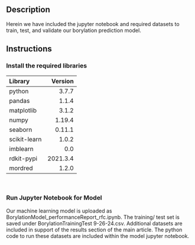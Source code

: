 ## Description

Herein we have included the jupyter notebook and required datasets to train, test, and validate our borylation prediction model.  


## Instructions
### Install the required libraries                       

| Library | Version |
| :------- | ----: | 
| python  |3.7.7    | 
| pandas  |1.1.4   | 
|matplotlib  |3.1.2   | 
|numpy  | 1.19.4  | 
|seaborn  |0.11.1  | 
|scikit-learn  | 1.0.2   | 
|imblearn  | 0.0  | 
|rdkit-pypi  |2021.3.4  | 
|mordred     |1.2.0   | 

 &nbsp; 
 &ensp; 
 &emsp; 

### Run Jupyter Notebook for Model

Our machine learning model is uploaded as BorylationModel_performanceReport_rfc.ipynb. The training/ test set is saved under BorylationTrainingTest 9-26-24.csv. Additional datasets are included in support of the results section of the main article. The python code to run these datasets are included within the model jupyter notebook. 
